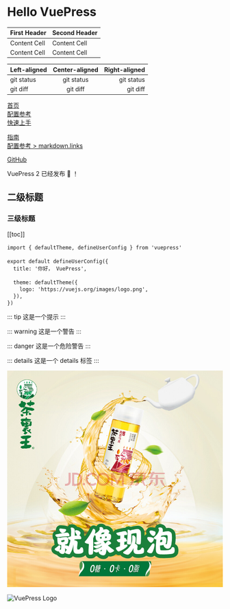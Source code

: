 # Hello VuePress

| First Header  | Second Header |
| ------------- | ------------- |
| Content Cell  | Content Cell  |
| Content Cell  | Content Cell  |

| Left-aligned | Center-aligned | Right-aligned |
| :---         |     :---:      |          ---: |
| git status   | git status     | git status    |
| git diff     | git diff       | git diff      |

<!-- 相对路径 -->
[首页](../README.md)  
[配置参考](../reference/config.md)  
[快速上手](./getting-started.md)
<!-- 绝对路径 -->
[指南](/zh/guide/README.md)  
[配置参考 > markdown.links](/zh/reference/config.md#links)
<!-- URL -->
[GitHub](https://github.com) 

VuePress 2 已经发布 :tada: ！

## 二级标题
### 三级标题

[[toc]]


```ts{1,6-8}
import { defaultTheme, defineUserConfig } from 'vuepress'

export default defineUserConfig({
  title: '你好， VuePress',

  theme: defaultTheme({
    logo: 'https://vuejs.org/images/logo.png',
  }),
})
```

::: tip
这是一个提示
:::

::: warning
这是一个警告
:::

::: danger
这是一个危险警告
:::

::: details
这是一个 details 标签
:::

![图片](/imgSrc.jpg)

<img :src="$withBase('/imgSrc.jpg')" alt="VuePress Logo">
